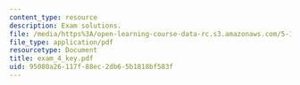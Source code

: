 ```yaml
---
content_type: resource
description: Exam solutions.
file: /media/https%3A/open-learning-course-data-rc.s3.amazonaws.com/5-13-organic-chemistry-ii-fall-2006/95080a26117f88ec2db65b1818bf583f_exam_4_key.pdf
file_type: application/pdf
resourcetype: Document
title: exam_4_key.pdf
uid: 95080a26-117f-88ec-2db6-5b1818bf583f
---
```

